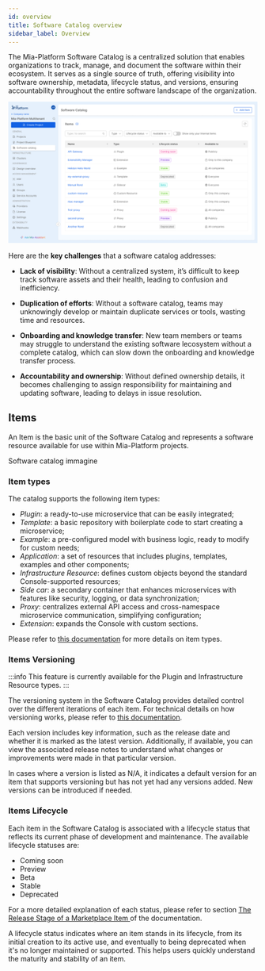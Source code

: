 ```yaml
---
id: overview
title: Software Catalog overview
sidebar_label: Overview
---
```

The Mia-Platform Software Catalog is a centralized solution that enables organizations to track, manage, and document the software within their ecosystem. It serves as a single source of truth, offering visibility into software ownership, metadata, lifecycle status, and versions, ensuring accountability throughout the entire software landscape of the organization.

![overview table](./img/table-overview.png)

Here are the **key challenges** that a software catalog addresses:

- **Lack of visibility**: Without a centralized system, it’s difficult to keep track software assets and their health, leading to confusion and inefficiency.

- **Duplication of efforts**: Without a software catalog, teams may unknowingly develop or maintain duplicate services or tools, wasting time and resources.

- **Onboarding and knowledge transfer**: New team members or teams may struggle to understand the existing software lecosystem without a complete catalog, which can slow down the onboarding and knowledge transfer process. 

- **Accountability and ownership**: Without defined ownership details, it becomes challenging to assign responsibility for maintaining and updating software, leading to delays in issue resolution.


## Items

An Item is the basic unit of the Software Catalog and represents a software resource available for use within Mia-Platform projects.

Software catalog immagine

### Item types

The catalog supports the following item types:
- *Plugin*: a ready-to-use microservice that can be easily integrated;
- *Template*: a basic repository with boilerplate code to start creating a microservice;
- *Example*: a pre-configured model with business logic, ready to modify for custom needs;
- *Application*: a set of resources that includes plugins, templates, examples and other components;
- *Infrastructure Resource*: defines custom objects beyond the standard Console-supported resources;
- *Side car*: a secondary container that enhances microservices with features like security, logging, or data synchronization;
- *Proxy*: centralizes external API access and cross-namespace microservice communication, simplifying configuration;
- *Extension*: expands the Console with custom sections.

Please refer to [this documentation](/marketplace/add_to_marketplace/create_your_company_marketplace.md#item-types) for more details on item types.

### Items Versioning

:::info
This feature is currently available for the Plugin and Infrastructure Resource types.
:::

The versioning system in the Software Catalog provides detailed control over the different iterations of each item. For technical details on how versioning works, please refer to [this documentation](/marketplace/add_to_marketplace/create_your_company_marketplace.md#item-types).

Each version includes key information, such as the release date and whether it is marked as the latest version. Additionally, if available, you can view the associated release notes to understand what changes or improvements were made in that particular version.

In cases where a version is listed as N/A, it indicates a default version for an item that supports versioning but has not yet had any versions added. New versions can be introduced if needed.

### Items Lifecycle

Each item in the Software Catalog is associated with a lifecycle status that reflects its current phase of development and maintenance. The available lifecycle statuses are:

- Coming soon
- Preview
- Beta
- Stable
- Deprecated

For a more detailed explanation of each status, please refer to section [The Release Stage of a Marketplace Item
](/marketplace/add_to_marketplace/create_your_company_marketplace.md#the-release-stage-of-a-marketplace-item) of the documentation.

A lifecycle status indicates where an item stands in its lifecycle, from its initial creation to its active use, and eventually to being deprecated when it's no longer maintained or supported. This helps users quickly understand the maturity and stability of an item.
